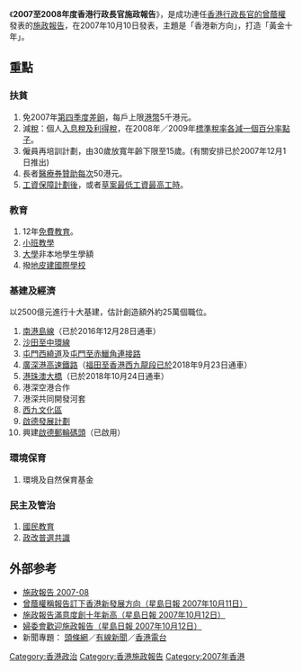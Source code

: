 《**2007至2008年度香港行政長官施政報告**》，是成功連任[香港行政長官的](https://zh.wikipedia.org/wiki/香港行政長官 "wikilink")[曾蔭權](../Page/曾蔭權.md "wikilink")發表的[施政報告](https://zh.wikipedia.org/wiki/施政報告 "wikilink")，在2007年10月10日發表，主題是「香港新方向」，打造「黃金十年」。

## 重點

### 扶貧

1.  免2007年[第四季度](https://zh.wikipedia.org/wiki/第四季度 "wikilink")[差餉](../Page/差餉.md "wikilink")，每戶上限[港幣](https://zh.wikipedia.org/wiki/港幣 "wikilink")5千港元。
2.  減[稅](../Page/稅.md "wikilink")：個人[入息稅及](https://zh.wikipedia.org/wiki/入息稅 "wikilink")[利得稅](https://zh.wikipedia.org/wiki/利得稅 "wikilink")，在2008年／2009年[標準稅率各減一個](https://zh.wikipedia.org/wiki/標準稅率 "wikilink")[百分率點子](https://zh.wikipedia.org/wiki/百分率 "wikilink")。
3.  僱員再培訓計劃，由30歲放寬年齡下限至15歲。(有關安排已於2007年12月1日推出)
4.  長者[醫療券](../Page/醫療券.md "wikilink")[贊助每次](https://zh.wikipedia.org/wiki/贊助 "wikilink")50港元。
5.  [工資保障計劃後](https://zh.wikipedia.org/wiki/工資保障計劃 "wikilink")，或者[草案](https://zh.wikipedia.org/wiki/草案 "wikilink")[最低工資](../Page/最低工資.md "wikilink")[最高工時](https://zh.wikipedia.org/wiki/最高工時 "wikilink")。

### 教育

1.  12年[免費教育](https://zh.wikipedia.org/wiki/免費教育 "wikilink")。
2.  [小班教學](https://zh.wikipedia.org/wiki/小班教學 "wikilink")
3.  [大學](../Page/大學.md "wikilink")非本地學生學額
4.  撥[地皮建](https://zh.wikipedia.org/wiki/地皮 "wikilink")[國際學校](https://zh.wikipedia.org/wiki/國際學校 "wikilink")

### 基建及經濟

以2500億元進行十大基建，估計創造額外約25萬個職位。

1.  [南港島線](../Page/南港島綫.md "wikilink")（已於2016年12月28日通車）
2.  [沙田至中環線](../Page/沙田至中環綫.md "wikilink")
3.  [屯門西繞道](../Page/屯門西繞道.md "wikilink")及[屯門至赤鱲角連接路](../Page/屯門至赤鱲角連接路.md "wikilink")
4.  [廣深港高速鐵路](../Page/廣深港高速鐵路.md "wikilink")（[福田至](https://zh.wikipedia.org/wiki/福田站 "wikilink")[香港西九龍段已於](../Page/香港西九龍站.md "wikilink")2018年9月23日通車）
5.  [港珠澳大橋](../Page/港珠澳大橋.md "wikilink")（已於2018年10月24日通車）
6.  港深空港合作
7.  港深共同開發河套
8.  [西九文化區](../Page/西九文化區.md "wikilink")
9.  [啟德發展計劃](../Page/啟德發展計劃.md "wikilink")
10. 興建[啟德郵輪碼頭](../Page/啟德郵輪碼頭.md "wikilink")（已啟用）

### 環境保育

1.  環境及自然保育基金

### 民主及管治

1.  [國民教育](https://zh.wikipedia.org/wiki/國民教育 "wikilink")
2.  [政改](https://zh.wikipedia.org/wiki/政改 "wikilink")[普選共識](https://zh.wikipedia.org/wiki/普選 "wikilink")

## 外部参考

  - [施政報告 2007-08](http://www.policyaddress.gov.hk/07-08/)
  - [曾蔭權稱報告訂下香港新發展方向（星島日報 2007年10月11日）](https://web.archive.org/web/20071013011152/http://hk.news.yahoo.com/071011/60/2hdqm.html)
  - [施政報告滿意度創十年新高（星島日報 2007年10月12日）](https://web.archive.org/web/20071014011042/http://hk.news.yahoo.com/071011/60/2heu5.html)
  - [婦委會歡迎施政報告（星島日報 2007年10月12日）](https://web.archive.org/web/20071012232221/http://hk.news.yahoo.com/071011/60/2hehz.html)
  - 新聞專題： [頭條網](http://www.hkheadline.com/news/topic.asp?contid=54&srctype=t)／[有線新聞](https://web.archive.org/web/20071016064259/http://inews.i-cable.com/feature/policy2007/index.html)／[香港電台](http://www.rthk.org.hk/rthk/news/topic/topic_91.htm)

[Category:香港政治](https://zh.wikipedia.org/wiki/Category:香港政治 "wikilink") [Category:香港施政報告](https://zh.wikipedia.org/wiki/Category:香港施政報告 "wikilink") [Category:2007年香港](https://zh.wikipedia.org/wiki/Category:2007年香港 "wikilink")